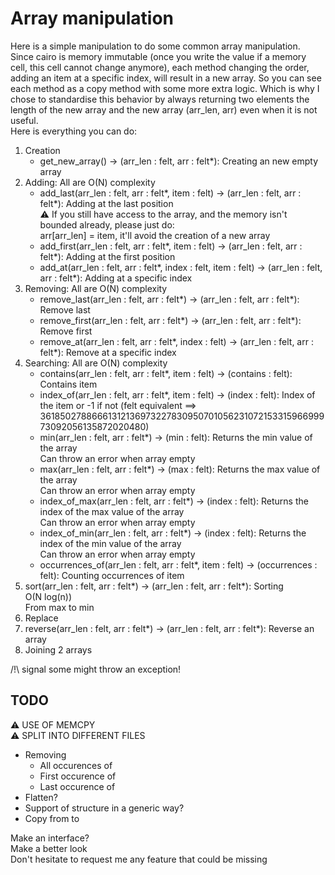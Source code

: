 #  Array manipulation

Here is a simple manipulation to do some common array manipulation.  
Since cairo is memory immutable (once you write the value if a memory cell, this cell cannot  change anymore), each method changing the order, adding an item at a specific index, will result in a new array. So you can see each method as a copy method with some more extra logic.
Which is why I chose to standardise  this behavior by  always returning two elements the length of the new  array and the new array (arr_len, arr) even when it is not useful.  
Here is everything you can do:  

1. Creation
    * get_new_array() -> (arr_len : felt, arr : felt*): Creating an new empty array  
2. Adding: All are O(N) complexity
    * add_last(arr_len : felt, arr : felt*, item : felt) -> (arr_len : felt, arr : felt*): Adding at the last position  
     ⚠️ If you still have access to the array, and the memory isn't bounded already, please just do:  
     arr[arr_len] = item, it'll avoid the creation of a new array
    * add_first(arr_len : felt, arr : felt*, item : felt) -> (arr_len : felt, arr : felt*): Adding at the first position  
    * add_at(arr_len : felt, arr : felt*, index : felt, item : felt) -> (arr_len : felt, arr : felt*): Adding at a specific index  
3. Removing: All are O(N) complexity
    * remove_last(arr_len : felt, arr : felt*) -> (arr_len : felt, arr : felt*): Remove last 
    * remove_first(arr_len : felt, arr : felt*) -> (arr_len : felt, arr : felt*): Remove first
    * remove_at(arr_len : felt, arr : felt*, index : felt) -> (arr_len : felt, arr : felt*): Remove at a specific index
4. Searching: All are O(N) complexity
    * contains(arr_len : felt, arr : felt*, item : felt) -> (contains : felt): Contains item
    * index_of(arr_len : felt, arr : felt*, item : felt) -> (index : felt): Index of the item or -1 if not (felt equivalent ==> 3618502788666131213697322783095070105623107215331596699973092056135872020480)
    * min(arr_len : felt, arr : felt*) -> (min : felt): Returns the min value of the array  
    Can throw an error when array empty
    * max(arr_len : felt, arr : felt*) -> (max : felt): Returns the max value of the array  
    Can throw an error when array empty
    * index_of_max(arr_len : felt, arr : felt*) -> (index : felt): Returns the index of the max value of the array  
    Can throw an error when array empty
    * index_of_min(arr_len : felt, arr : felt*) -> (index : felt): Returns the index of the min value of the array  
    Can throw an error when array empty
    * occurrences_of(arr_len : felt, arr : felt*, item : felt) -> (occurrences : felt): Counting occurrences of item
5. sort(arr_len : felt, arr : felt*) -> (arr_len : felt, arr : felt*): Sorting  
O(N log(n))  
From max to min
6. Replace 
7. reverse(arr_len : felt, arr : felt*) -> (arr_len : felt, arr : felt*): Reverse an array
8. Joining 2 arrays 

/!\ signal some might throw an exception!

## TODO
⚠️ USE OF MEMCPY  
⚠️ SPLIT INTO DIFFERENT FILES
 - Removing 
    * All occurences of
    * First occurence of
    * Last occurence of 
 - Flatten?  
 - Support of structure in a generic way?
 - Copy from to 

Make an interface?  
Make a better look   
Don't hesitate to request me any feature that could be missing